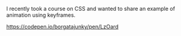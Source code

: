 I recently took a course on CSS and wanted to share an example of animation using keyframes. 

https://codepen.io/borgatajunky/pen/LzOard
